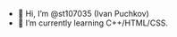 - 👋 Hi, I’m @st107035 (Ivan Puchkov)
- 🌱 I’m currently learning C++/HTML/CSS.

<!---
st107035/st107035 is a ✨ special ✨ repository because its `README.md` (this file) appears on your GitHub profile.
You can click the Preview link to take a look at your changes.
--->
